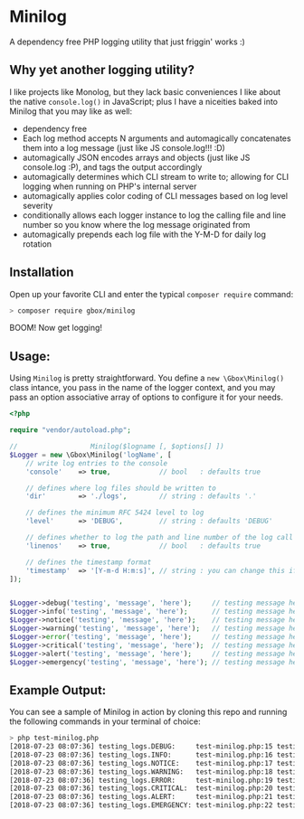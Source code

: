 # Minilog

A dependency free PHP logging utility that just friggin' works :)


## Why yet another logging utility?

I like projects like Monolog, but they lack basic conveniences I like about the native `console.log()` in JavaScript; plus I have a niceities baked into Minilog that you may like as well:

- dependency free
- Each log method accepts N arguments and automagically concatenates them into a log message (just like JS console.log!!! :D)
- automagically JSON encodes arrays and objects (just like JS console.log :P), and tags the output accordingly
- automagically determines which CLI stream to write to; allowing for CLI logging when running on PHP's internal server
- automagically applies color coding of CLI messages based on log level severity
- conditionally allows each logger instance to log the calling file and line number so you know where the log message originated from
- automagically prepends each log file with the Y-M-D for daily log rotation


## Installation
Open up your favorite CLI and enter the typical `composer require` command:

```sh
> composer require gbox/minilog
```

BOOM! Now get logging!


## Usage:

Using `Minilog` is pretty straightforward. You define a `new \Gbox\Minilog()` class intance, you pass in the name of the logger context, and you may pass an option associative array of options to configure it for your needs.

```php
<?php

require "vendor/autoload.php";

//                  Minilog($logname [, $options[] ])
$Logger = new \Gbox\Minilog('logName', [
    // write log entries to the console
    'console'    => true,            // bool   : defaults true

    // defines where log files should be written to
    'dir'        => './logs',        // string : defaults '.'

    // defines the minimum RFC 5424 level to log
    'level'      => 'DEBUG',         // string : defaults 'DEBUG'

    // defines whether to log the path and line number of the log call
    'linenos'    => true,            // bool   : defaults true

    // defines the timestamp format
    'timestamp'  => '[Y-m-d H:m:s]', // string : you can change this if you want
]);


$Logger->debug('testing', 'message', 'here');     // testing message here
$Logger->info('testing', 'message', 'here');      // testing message here
$Logger->notice('testing', 'message', 'here');    // testing message here
$Logger->warning('testing', 'message', 'here');   // testing message here
$Logger->error('testing', 'message', 'here');     // testing message here
$Logger->critical('testing', 'message', 'here');  // testing message here
$Logger->alert('testing', 'message', 'here');     // testing message here
$Logger->emergency('testing', 'message', 'here'); // testing message here
```


## Example Output:

You can see a sample of Minilog in action by cloning this repo and running the following commands in your terminal of choice:

```sh
> php test-minilog.php
[2018-07-23 08:07:36] testing_logs.DEBUG:     test-minilog.php:15 testing debug messages (BOOL) true
[2018-07-23 08:07:36] testing_logs.INFO:      test-minilog.php:16 testing info messages (BOOL) true
[2018-07-23 08:07:36] testing_logs.NOTICE:    test-minilog.php:17 testing notice messages (BOOL) true
[2018-07-23 08:07:36] testing_logs.WARNING:   test-minilog.php:18 testing warning messages (BOOL) false
[2018-07-23 08:07:36] testing_logs.ERROR:     test-minilog.php:19 testing error messages (BOOL) false
[2018-07-23 08:07:36] testing_logs.CRITICAL:  test-minilog.php:20 testing critical messages (BOOL) false
[2018-07-23 08:07:36] testing_logs.ALERT:     test-minilog.php:21 testing alert messages (BOOL) false
[2018-07-23 08:07:36] testing_logs.EMERGENCY: test-minilog.php:22 testing emergency messages (BOOL) false
```
